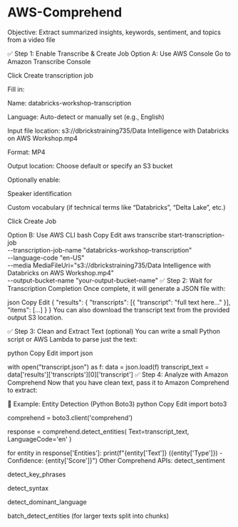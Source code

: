 # AWS-Comprehend

Objective:
Extract summarized insights, keywords, sentiment, and topics from a video file

✅ Step 1: Enable Transcribe & Create Job
Option A: Use AWS Console
Go to Amazon Transcribe Console

Click Create transcription job

Fill in:

Name: databricks-workshop-transcription

Language: Auto-detect or manually set (e.g., English)

Input file location: s3://dbrickstraining735/Data Intelligence with Databricks on AWS Workshop.mp4

Format: MP4

Output location: Choose default or specify an S3 bucket

Optionally enable:

Speaker identification

Custom vocabulary (if technical terms like “Databricks”, “Delta Lake”, etc.)

Click Create Job

Option B: Use AWS CLI
bash
Copy
Edit
aws transcribe start-transcription-job \
  --transcription-job-name "databricks-workshop-transcription" \
  --language-code "en-US" \
  --media MediaFileUri="s3://dbrickstraining735/Data Intelligence with Databricks on AWS Workshop.mp4" \
  --output-bucket-name "your-output-bucket-name"
✅ Step 2: Wait for Transcription Completion
Once complete, it will generate a JSON file with:

json
Copy
Edit
{
  "results": {
    "transcripts": [{ "transcript": "full text here..." }],
    "items": [...]
  }
}
You can also download the transcript text from the provided output S3 location.

✅ Step 3: Clean and Extract Text (optional)
You can write a small Python script or AWS Lambda to parse just the text:

python
Copy
Edit
import json

with open("transcript.json") as f:
    data = json.load(f)
    transcript_text = data['results']['transcripts'][0]['transcript']
✅ Step 4: Analyze with Amazon Comprehend
Now that you have clean text, pass it to Amazon Comprehend to extract:

📌 Example: Entity Detection (Python Boto3)
python
Copy
Edit
import boto3

comprehend = boto3.client('comprehend')

response = comprehend.detect_entities(
    Text=transcript_text,
    LanguageCode='en'
)

for entity in response['Entities']:
    print(f"{entity['Text']} ({entity['Type']}) - Confidence: {entity['Score']}")
Other Comprehend APIs:
detect_sentiment

detect_key_phrases

detect_syntax

detect_dominant_language

batch_detect_entities (for larger texts split into chunks)
